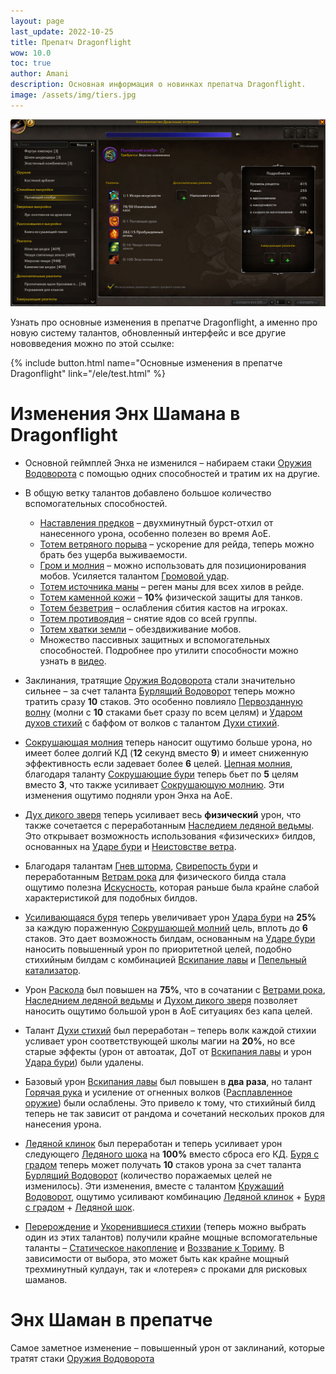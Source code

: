 ```yaml
---
layout: page
last_update: 2022-10-25
title: Препатч Dragonflight
wow: 10.0
toc: true
author: Amani
description: Основная информация о новинках препатча Dragonflight. 
image: /assets/img/tiers.jpg
---
```


<p align="center">
    <img src="/assets/img/proftitle.jpg"> 
</p>


Узнать про основные изменения в препатче Dragonflight, а именно про новую систему талантов, обновленный интерфейс и все другие нововведения можно по этой ссылке:

<p></p>

{% include button.html name="Основные изменения в препатче Dragonflight" link="/ele/test.html" %}  

<p></p>

# Изменения Энх Шамана в Dragonflight

* Основной геймплей Энха не изменился – набираем стаки [Оружия Водоворота](https://www.wowhead.com/ptr/spell=187880/) с помощью одних способностей и тратим их на другие.

* В общую ветку талантов добавлено большое количество вспомогательных способностей. 
  * [Наставления предков](https://www.wowhead.com/ptr/spell=108281) – двухминутный бурст-отхил от нанесенного урона, особенно полезен во время АоЕ.
  * [Тотем ветряного порыва](https://www.wowhead.com/ptr/spell=192077/) – ускорение для рейда, теперь можно брать без ущерба выживаемости.
  * [Гром и молния](https://www.wowhead.com/ptr/spell=51490/) – можно использовать для позиционирования мобов. Усиляется талантом [Громовой удар](https://www.wowhead.com/ptr/spell=378779).
  * [Тотем источника маны](https://www.wowhead.com/beta/spell=381930) – реген маны для всех хилов в рейде.
  * [Тотем каменной кожи](https://www.wowhead.com/beta/spell=383017) – **10%** физической защиты для танков.
  * [Тотем безветрия](https://www.wowhead.com/beta/spell=383019) – ослабления сбития кастов на игроках.
  * [Тотем противоядия](https://www.wowhead.com/beta/spell=383013) – снятие ядов со всей группы.
  * [Тотем хватки земли](https://www.wowhead.com/ptr/spell=51485) – обездвиживание мобов.
  * Множество пассивных защитных и вспомогательных способностей. Подробнее про утилити способности можно узнать в [видео](https://youtu.be/kzsCx9LntrQ).
 
* Заклинания, тратящие [Оружия Водоворота](https://www.wowhead.com/ptr/spell=187880/) стали значительно сильнее – за счет таланта [Бурлящий Водоворот](https://www.wowhead.com/ptr/spell=384149) теперь можно тратить сразу **10** стаков. Это особенно повлияло [Первозданную волну](https://www.wowhead.com/ptr/spell=326059/) (молни с **10** стаками бьет сразу по всем целям) и [Ударом духов стихий](https://www.wowhead.com/ptr/spell=117014/) с баффом от волков с талантом [Духи стихий](https://www.wowhead.com/ptr/spell=262624).

* [Сокрушающая молния](https://www.wowhead.com/ptr/spell=187874/) теперь наносит ощутимо больше урона, но имеет более долгий КД (**12** секунд вместо **9**) и имеет сниженную эффективность если задевает более **6** целей. [Цепная молния](https://www.wowhead.com/ptr/spell=188443/), благодаря таланту [Сокрушающие бури](https://www.wowhead.com/ptr/spell=334308/) теперь бьет по **5** целям вместо **3**, что также усиливает [Сокрушающую молнию](https://www.wowhead.com/ptr/spell=187874/). Эти изменения ощутимо подняли урон Энха на АоЕ.

* [Дух дикого зверя](https://www.wowhead.com/ptr/spell=51533/feral-spirit) теперь усиливает весь **физический** урон, что также сочетается с переработанным [Наследием ледяной ведьмы](https://www.wowhead.com/ptr/spell=384450/). Это открывает возможность использования «физических» билдов, основанных на [Ударе бури](https://www.wowhead.com/ptr/spell=17364) и [Неистовстве ветра](https://www.wowhead.com/ptr/spell=33757).

* Благодаря талантам [Гнев шторма](https://www.wowhead.com/ptr/spell=392352/), [Свирепость бури](https://www.wowhead.com/ptr/spell=319930) и переработанным [Ветрам рока](https://www.wowhead.com/ptr/spell=384352) для физического билда стала ощутимо полезна [Искусность](https://www.wowhead.com/ptr/spell=77223/), которая раньше была крайне слабой характеристикой для подобных билдов.

* [Усиливающаяся буря](https://www.wowhead.com/ptr/spell=384363) теперь увеличивает урон [Удара бури](https://www.wowhead.com/ptr/spell=17364) на **25%** за каждую пораженную [Сокрушающей молний](https://www.wowhead.com/ptr/spell=187874/) цель, вплоть до **6** стаков. Это дает возможность билдам, основанным на [Ударе бури](https://www.wowhead.com/ptr/spell=17364) наносить повышенный урон по приоритетной целей, подобно стихийным билдам с комбинацией [Вскипание лавы](https://www.wowhead.com/ptr/spell=60103) и [Пепельный катализатор](https://www.wowhead.com/ptr/spell=390370/).

* Урон [Раскола](https://www.wowhead.com/ptr/spell=197214) был повышен на **75%**, что в сочатании с [Ветрами рока](https://www.wowhead.com/ptr/spell=384352), [Наследнием ледяной ведьмы](https://www.wowhead.com/ptr/spell=335899/) и [Духом дикого зверя](https://www.wowhead.com/ptr/spell=51533/feral-spirit) позволяет наносить ощутимо большой урон в АоЕ ситуациях без капа целей.

* Талант [Духи стихий](https://www.wowhead.com/ptr/spell=262624) был переработан – теперь волк каждой стихии усливает урон соответствующей школы магии на **20%**, но все старые эффекты (урон от автоатак, ДоТ от [Вскипания лавы](https://www.wowhead.com/ptr/spell=60103) и урон [Удара бури](https://www.wowhead.com/ptr/spell=17364)) были удалены.

* Базовый урон [Вскипания лавы](https://www.wowhead.com/ptr/spell=60103) был повышен в **два раза**, но талант [Горячая рука](https://www.wowhead.com/ptr/spell=201900) и усиление от огненных волков ([Расплавленное оружие](https://www.wowhead.com/ptr/spell=272665)) были ослаблены. Это привело к тому, что стихийный билд теперь не так зависит от рандома и сочетаний нескольих проков для нанесения урона.

* [Ледяной клинок](https://www.wowhead.com/ptr/spell=342240) был переработан и теперь усиливает урон следующего [Ледяного шока](https://www.wowhead.com/ptr/spell=196840/) на **100%** вместо сброса его КД. [Буря с градом](https://www.wowhead.com/ptr/spell=334195) теперь может получать **10** стаков урона за счет таланта [Бурлящий Водоворот](https://www.wowhead.com/ptr/spell=384149) (количество поражаемых целей не изменилось). Эти изменения, вместе с талантом [Кружаший Водоворот](https://www.wowhead.com/ptr/spell=384359), ощутимо усиливают комбинацию [Ледяной клинок](https://www.wowhead.com/ptr/spell=342240) + [Буря с градом](https://www.wowhead.com/ptr/spell=334195) + [Ледяной шок](https://www.wowhead.com/ptr/spell=196840/). 

* [Перерождение](https://www.wowhead.com/ptr/spell=114051) и [Укоренившиеся стихии](https://www.wowhead.com/ptr/spell=378270) (теперь можно выбрать один из этих талантов) получили крайне мощные вспомогательные таланты – [Статическое накопление](https://www.wowhead.com/ptr/spell=384411) и [Воззвание к Ториму](https://www.wowhead.com/ptr/spell=384444/). В зависимости от выбора, это может быть как крайне мощный трехминутный кулдаун, так и «лотерея» с проками для рисковых шаманов.

# Энх Шаман в препатче

Самое заметное изменение – повышенный урон от заклинаний, которые тратят стаки [Оружия Водоворота](https://www.wowhead.com/ptr/spell=187880/)




